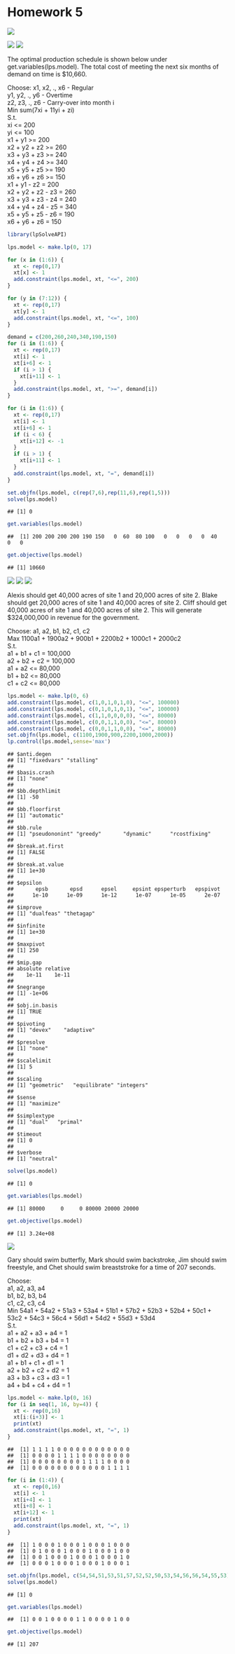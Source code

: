 # Homework 5
![](hw5_header.PNG)
  
![](hw5_q1.1.PNG)
![](hw5_q1.2.PNG)
  
The optimal production schedule is shown below under get.variables(lps.model). The total cost of meeting the next six months of demand on time is $10,660.
  
Choose:
x1, x2, ., x6 - Regular  
y1, y2, ., y6 - Overtime  
z2, z3, ., z6 - Carry-over into month i  
Min sum(7xi + 11yi + zi)  
S.t.  
xi <= 200  
yi <= 100  
x1 + y1 >= 200  
x2 + y2 + z2 >= 260  
x3 + y3 + z3 >= 240  
x4 + y4 + z4 >= 340  
x5 + y5 + z5 >= 190  
x6 + y6 + z6 >= 150  
x1 + y1 - z2 = 200  
x2 + y2 + z2 - z3 = 260  
x3 + y3 + z3 - z4 = 240  
x4 + y4 + z4 - z5 = 340  
x5 + y5 + z5 - z6 = 190  
x6 + y6 + z6 = 150

```r
library(lpSolveAPI)

lps.model <- make.lp(0, 17)

for (x in (1:6)) {
  xt <- rep(0,17)
  xt[x] <- 1
  add.constraint(lps.model, xt, "<=", 200)
}

for (y in (7:12)) {
  xt <- rep(0,17)
  xt[y] <- 1
  add.constraint(lps.model, xt, "<=", 100)
}

demand = c(200,260,240,340,190,150)
for (i in (1:6)) {
  xt <- rep(0,17)
  xt[i] <- 1
  xt[i+6] <- 1
  if (i > 1) {
    xt[i+11] <- 1
  }
  add.constraint(lps.model, xt, ">=", demand[i])
}

for (i in (1:6)) {
  xt <- rep(0,17)
  xt[i] <- 1
  xt[i+6] <- 1
  if (i < 6) {
    xt[i+12] <- -1
  }
  if (i > 1) {
    xt[i+11] <- 1
  }
  add.constraint(lps.model, xt, "=", demand[i])
}

set.objfn(lps.model, c(rep(7,6),rep(11,6),rep(1,5)))
solve(lps.model)
```

```
## [1] 0
```

```r
get.variables(lps.model)
```

```
##  [1] 200 200 200 200 190 150   0  60  80 100   0   0   0   0  40   0   0
```

```r
get.objective(lps.model)
```

```
## [1] 10660
```
  
![](hw5_q2.1.PNG)
![](hw5_q2.2.PNG)
![](hw5_q2.3.PNG)
  
Alexis should get 40,000 acres of site 1 and 20,000 acres of site 2. Blake should get 20,000 acres of site 1 and 40,000 acres of site 2. Cliff should get 40,000 acres of site 1 and 40,000 acres of site 2. This will generate $324,000,000 in revenue for the government.
  
Choose: a1, a2, b1, b2, c1, c2  
Max 1100a1 + 1900a2 + 900b1 + 2200b2 + 1000c1 + 2000c2  
S.t.  
a1 + b1 + c1 = 100,000  
a2 + b2 + c2 = 100,000    
a1 + a2 <= 80,000  
b1 + b2 <= 80,000  
c1 + c2 <= 80,000  

```r
lps.model <- make.lp(0, 6)
add.constraint(lps.model, c(1,0,1,0,1,0), "<=", 100000)
add.constraint(lps.model, c(0,1,0,1,0,1), "<=", 100000)
add.constraint(lps.model, c(1,1,0,0,0,0), "<=", 80000)
add.constraint(lps.model, c(0,0,1,1,0,0), "<=", 80000)
add.constraint(lps.model, c(0,0,1,1,0,0), "<=", 80000)
set.objfn(lps.model, c(1100,1900,900,2200,1000,2000))
lp.control(lps.model,sense='max')
```

```
## $anti.degen
## [1] "fixedvars" "stalling" 
## 
## $basis.crash
## [1] "none"
## 
## $bb.depthlimit
## [1] -50
## 
## $bb.floorfirst
## [1] "automatic"
## 
## $bb.rule
## [1] "pseudononint" "greedy"       "dynamic"      "rcostfixing" 
## 
## $break.at.first
## [1] FALSE
## 
## $break.at.value
## [1] 1e+30
## 
## $epsilon
##       epsb       epsd      epsel     epsint epsperturb   epspivot 
##      1e-10      1e-09      1e-12      1e-07      1e-05      2e-07 
## 
## $improve
## [1] "dualfeas" "thetagap"
## 
## $infinite
## [1] 1e+30
## 
## $maxpivot
## [1] 250
## 
## $mip.gap
## absolute relative 
##    1e-11    1e-11 
## 
## $negrange
## [1] -1e+06
## 
## $obj.in.basis
## [1] TRUE
## 
## $pivoting
## [1] "devex"    "adaptive"
## 
## $presolve
## [1] "none"
## 
## $scalelimit
## [1] 5
## 
## $scaling
## [1] "geometric"   "equilibrate" "integers"   
## 
## $sense
## [1] "maximize"
## 
## $simplextype
## [1] "dual"   "primal"
## 
## $timeout
## [1] 0
## 
## $verbose
## [1] "neutral"
```

```r
solve(lps.model)
```

```
## [1] 0
```

```r
get.variables(lps.model)
```

```
## [1] 80000     0     0 80000 20000 20000
```

```r
get.objective(lps.model)
```

```
## [1] 3.24e+08
```
  
![](hw5_q3.PNG)
  
Gary should swim butterfly, Mark should swim backstroke, Jim should swim freestyle, and Chet should swim breaststroke for a time of 207 seconds.
  
Choose:  
a1, a2, a3, a4  
b1, b2, b3, b4  
c1, c2, c3, c4  
Min 54a1 + 54a2 + 51a3 + 53a4 + 51b1 + 57b2 + 52b3 + 52b4 + 50c1 + 53c2 + 54c3 + 56c4 + 56d1 + 54d2 + 55d3 + 53d4  
S.t.  
a1 + a2 + a3 + a4 = 1  
b1 + b2 + b3 + b4 = 1  
c1 + c2 + c3 + c4 = 1  
d1 + d2 + d3 + d4 = 1  
a1 + b1 + c1 + d1 = 1  
a2 + b2 + c2 + d2 = 1  
a3 + b3 + c3 + d3 = 1  
a4 + b4 + c4 + d4 = 1  

```r
lps.model <- make.lp(0, 16)
for (i in seq(1, 16, by=4)) {
  xt <- rep(0,16)
  xt[i:(i+3)] <- 1
  print(xt)
  add.constraint(lps.model, xt, "=", 1)
}
```

```
##  [1] 1 1 1 1 0 0 0 0 0 0 0 0 0 0 0 0
##  [1] 0 0 0 0 1 1 1 1 0 0 0 0 0 0 0 0
##  [1] 0 0 0 0 0 0 0 0 1 1 1 1 0 0 0 0
##  [1] 0 0 0 0 0 0 0 0 0 0 0 0 1 1 1 1
```

```r
for (i in (1:4)) {
  xt <- rep(0,16)
  xt[i] <- 1
  xt[i+4] <- 1
  xt[i+8] <- 1
  xt[i+12] <- 1
  print(xt)
  add.constraint(lps.model, xt, "=", 1)
}
```

```
##  [1] 1 0 0 0 1 0 0 0 1 0 0 0 1 0 0 0
##  [1] 0 1 0 0 0 1 0 0 0 1 0 0 0 1 0 0
##  [1] 0 0 1 0 0 0 1 0 0 0 1 0 0 0 1 0
##  [1] 0 0 0 1 0 0 0 1 0 0 0 1 0 0 0 1
```

```r
set.objfn(lps.model, c(54,54,51,53,51,57,52,52,50,53,54,56,56,54,55,53))
solve(lps.model)
```

```
## [1] 0
```

```r
get.variables(lps.model)
```

```
##  [1] 0 0 1 0 0 0 0 1 1 0 0 0 0 1 0 0
```

```r
get.objective(lps.model)
```

```
## [1] 207
```
